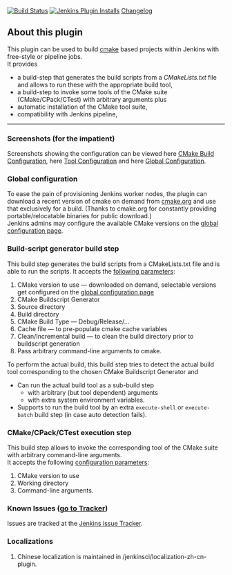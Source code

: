 [![Build Status](https://ci.jenkins.io/buildStatus/icon?job=Plugins%2Fcmakebuilder-plugin%2Fmaster)](https://ci.jenkins.io/job/Plugins/job/cmakebuilder-plugin/job/master/)
[![Jenkins Plugin Installs](https://img.shields.io/jenkins/plugin/i/cmakebuilder.svg?color=blue)](https://plugins.jenkins.io/cmakebuilder)
[Changelog](https://github.com/jenkinsci/cmakebuilder-plugin/blob/master/CHANGELOG.md)

## About this plugin

This plugin can be used to build [cmake](https://cmake.org/) based projects
within Jenkins with free-style or pipeline jobs.  
It provides

-   a build-step that generates the build scripts from a *CMakeLists.txt* file
 and allows to run these with the appropriate build tool,
-   a build-step to invoke some tools of the CMake suite
 (CMake/CPack/CTest) with arbitrary arguments plus
-   automatic installation of the CMake tool suite,
-   compatibility with Jenkins pipeline,

------------------------------------------------------------------------

### Screenshots (for the impatient)

Screenshots showing the configuration can be viewed here [CMake Build
Configuration](https://wiki.jenkins.io/display/JENKINS/CMake+Build+Configuration),
here [Tool
Configuration](https://wiki.jenkins.io/display/JENKINS/Tool+Configuration)
and here [Global
Configuration](https://wiki.jenkins.io/display/JENKINS/Global+Configuration).

### Global configuration

To ease the pain of provisioning Jenkins worker nodes, the plugin can
download a recent version of cmake on demand from
[cmake.org](https://cmake.org/files/) and use that
exclusively for a build. (Thanks to cmake.org for constantly providing
portable/relocatable binaries for public download.)  
Jenkins admins may configure the available CMake versions on the [global
configuration page](https://wiki.jenkins.io/display/JENKINS/Global+Configuration).

### Build-script generator build step

This build step generates the build scripts from a CMakeLists.txt file
and is able to run the scripts. It accepts the [following
parameters](https://wiki.jenkins.io/display/JENKINS/CMake+Build+Configuration):

1.  CMake version to use — downloaded on demand, selectable versions get
    configured on the [global configuration
    page](https://wiki.jenkins.io/display/JENKINS/Global+Configuration)
2.  CMake Buildscript Generator
3.  Source directory
4.  Build directory
5.  CMake Build Type — Debug/Release/...
6.  Cache file — to pre-populate cmake cache variables
7.  Clean/Incremental build — to clean the build directory prior to
    buildscript generation
8.  Pass arbitrary command-line arguments to cmake.

To perform the actual build, this build step tries to detect the actual
build tool corresponding to the chosen CMake Buildscript Generator and

-   Can run the actual build tool as a sub-build step
    -   with arbitrary (but tool dependent) arguments
    -   with extra system environment variables.
-   Supports to run the build tool by an extra `execute-shell` or
    `execute-batch` build step (in case auto detection fails).

### CMake/CPack/CTest execution step

This build step allows to invoke the corresponding tool of the CMake
suite with arbitrary command-line arguments.  
It accepts the following [configuration parameters](https://wiki.jenkins.io/display/JENKINS/Tool+Configuration):

1.  CMake version to use
2.  Working directory
3.  Command-line arguments.

### Known Issues ([go to Tracker](https://issues.jenkins-ci.org/issues/?jql=project%20%3D%20JENKINS%20AND%20status%20%3D%20Open%20AND%20component%20%3D%20cmakebuilder-plugin))

Issues are tracked at the [Jenkins issue Tracker](https://issues.jenkins-ci.org/issues/?jql=component%20%3D%20cmakebuilder-plugin).

### Localizations
1. Chinese localization is maintained in /jenkinsci/localization-zh-cn-plugin.
